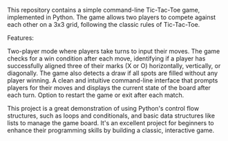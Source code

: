 This repository contains a simple command-line Tic-Tac-Toe game, implemented in Python. The game allows two players to compete against each other on a 3x3 grid, following the classic rules of Tic-Tac-Toe.

Features:

Two-player mode where players take turns to input their moves.
The game checks for a win condition after each move, identifying if a player has successfully aligned three of their marks (X or O) horizontally, vertically, or diagonally.
The game also detects a draw if all spots are filled without any player winning.
A clean and intuitive command-line interface that prompts players for their moves and displays the current state of the board after each turn.
Option to restart the game or exit after each match.

This project is a great demonstration of using Python's control flow structures, such as loops and conditionals, and basic data structures like lists to manage the game board. It's an excellent project for beginners to enhance their programming skills by building a classic, interactive game.
